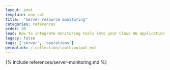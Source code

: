 ```yaml
---
layout: post
template: one-col
title:  "Server resource monitoring"
categories: references
order: 30
lead: How to integrate monitoring tools into your Cloud 66 application.
legacy: false
tags: ['server', 'operations']
permalink: /:collection/:path:output_ext
---
```


{% include references/server-monitoring.md %}
